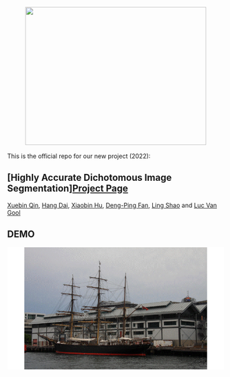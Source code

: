 <p align="center">
  <img width="420" height="320" src="figures/dis-log-official.png">
</p>

This is the official repo for our new project (2022): 

## [Highly Accurate Dichotomous Image Segmentation][**Project Page**](https://xuebinqin.github.io/dis/index.html)
[Xuebin Qin](https://webdocs.cs.ualberta.ca/~xuebin/), [Hang Dai](https://scholar.google.co.uk/citations?user=6yvjpQQAAAAJ&hl=en), [Xiaobin Hu](https://scholar.google.de/citations?user=3lMuodUAAAAJ&hl=en), [Deng-Ping Fan](https://dengpingfan.github.io/), [Ling Shao](https://scholar.google.com/citations?user=z84rLjoAAAAJ&hl=en) and [Luc Van Gool](https://scholar.google.com/citations?user=TwMib_QAAAAJ&hl=en)


## DEMO
![ship-demo](figures/ship-demo.gif)
